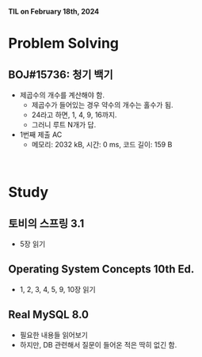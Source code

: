**TIL on February 18th, 2024**

# Problem Solving
## BOJ#15736: 청기 백기
* 제곱수의 개수를 계산해야 함.
    - 제곱수가 들어있는 경우 약수의 개수는 홀수가 됨.
    - 24라고 하면, 1, 4, 9, 16까지.
    - 그러니 루트 N개가 답.
* 1번째 제출 AC
    - 메모리: 2032 kB, 시간: 0 ms, 코드 길이: 159 B

<br>

# Study
## 토비의 스프링 3.1 
* 5장 읽기

## Operating System Concepts 10th Ed.
* 1, 2, 3, 4, 5, 9, 10장 읽기

## Real MySQL 8.0
* 필요한 내용들 읽어보기
* 하지만, DB 관련해서 질문이 들어온 적은 딱히 없긴 함.
